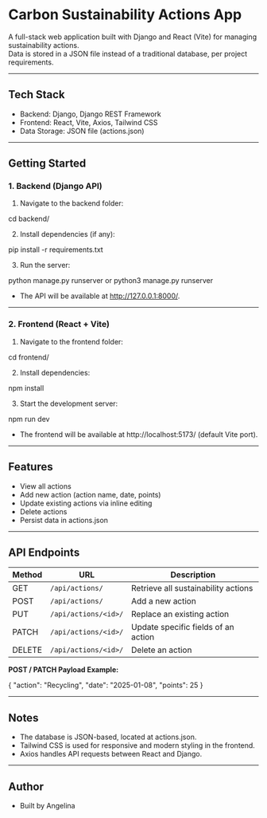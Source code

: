 # Carbon Sustainability Actions App

A full-stack web application built with Django and React (Vite) for managing sustainability actions.  
Data is stored in a JSON file instead of a traditional database, per project requirements.

---

## Tech Stack

- Backend: Django, Django REST Framework
- Frontend: React, Vite, Axios, Tailwind CSS
- Data Storage: JSON file (actions.json)

---

## Getting Started

### 1. Backend (Django API)

1. Navigate to the backend folder:

cd backend/

2. Install dependencies (if any):

pip install -r requirements.txt

3. Run the server:

python manage.py runserver
or
python3 manage.py runserver

- The API will be available at http://127.0.0.1:8000/.

---

### 2. Frontend (React + Vite)

1. Navigate to the frontend folder:

cd frontend/

2. Install dependencies:

npm install

3. Start the development server:

npm run dev

- The frontend will be available at http://localhost:5173/ (default Vite port).

---

## Features

- View all actions
- Add new action (action name, date, points)
- Update existing actions via inline editing
- Delete actions
- Persist data in actions.json

---

## API Endpoints

| Method | URL                  | Description                        |
|--------|--------------------|------------------------------------|
| GET    | `/api/actions/`       | Retrieve all sustainability actions |
| POST   | `/api/actions/`       | Add a new action                   |
| PUT    | `/api/actions/<id>/`  | Replace an existing action         |
| PATCH  | `/api/actions/<id>/`  | Update specific fields of an action|
| DELETE | `/api/actions/<id>/`  | Delete an action                   |

**POST / PATCH Payload Example:**

{
  "action": "Recycling",
  "date": "2025-01-08",
  "points": 25
}

---

## Notes

- The database is JSON-based, located at actions.json.
- Tailwind CSS is used for responsive and modern styling in the frontend.
- Axios handles API requests between React and Django.

---

## Author

- Built by Angelina



